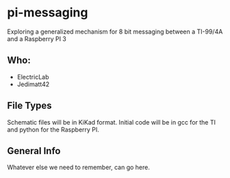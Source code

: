 # pi-messaging

Exploring a generalized mechanism for 8 bit messaging between a TI-99/4A and
a Raspberry PI 3

## Who: 

* ElectricLab
* Jedimatt42

## File Types

Schematic files will be in KiKad format.
Initial code will be in gcc for the TI and python for the Raspberry PI.

## General Info

Whatever else we need to remember, can go here. 